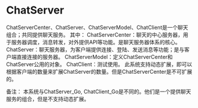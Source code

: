 # ChatServer
ChatServerCenter、ChatServer、ChatServerModel、ChatClient是一个聊天组合；共同提供聊天服务。
其中：
ChatServerCenter：聊天的中心服务器，用于服务器调度，消息转发，对外提供API等功能。是聊天服务器体系的核心。
ChatServer：聊天服务器，为客户端提供连接、登陆、发送消息等功能；是与客户端直接连接的服务器。
ChatServerModel：定义ChatServerCenter和ChatServer公用的对象。
ChatClient：测试使用。
此系统支持动态扩展，即可以根据客户端的数量来扩展ChatServer的数量。但是ChatServerCenter是不可扩展的。

备注：
本系统与ChatServer_Go, ChatClient_Go是不同的。他们是一个提供聊天服务的组合，但是不支持动态扩展。
